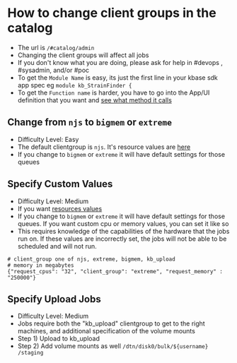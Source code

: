 # How to change client groups in the catalog
* The url is `/#catalog/admin`
* Changing the client groups will affect all jobs
* If you don't know what you are doing, please ask for help in #devops , #sysadmin, and/or #poc 
* To get the `Module Name` is easy, its just the first line in your kbase sdk app spec eg `module kb_StrainFinder {`
* To get the `Function name` is harder, you have to go into the App/UI definition that you want and [see what method it calls](https://github.com/kbaseapps/kb_StrainFinder/blob/master/ui/narrative/methods/run_StrainFinder_v1/spec.json#L96)
 
## Change from `njs` to `bigmem` or `extreme`
* Difficulty Level: Easy
* The default clientgroup is `njs`. It's resource values are [here](https://github.com/kbase/execution_engine2/blob/ce70b9c818aa84f77a9dec310ef5c5bf256b04c9/deploy.cfg#L53-L56)
* If you change to `bigmem` or `extreme` it will have default settings for those queues

## Specify Custom Values
* Difficulty Level: Medium
* If you want [resources values](https://github.com/kbase/execution_engine2/blob/ce70b9c818aa84f77a9dec310ef5c5bf256b04c9/deploy.cfg#L53-L56)
* If you change to `bigmem` or `extreme` it will have default settings for those queues. If you want custom cpu or memory values, you can set it like so
* This requires knowledge of the capabilities of the hardware that the jobs run on. If these values are incorrectly set, the jobs will not be able to be scheduled and will not run.
```
# client_group one of njs, extreme, bigmem, kb_upload
# memory in megabytes
{"request_cpus": "32", "client_group": "extreme", "request_memory" : "250000"}
```

## Specify Upload Jobs
* Difficulty Level: Medium
* Jobs require both the "kb_upload" clientgroup to get to the right machines, and additional specification of the volume mounts
* Step 1) Upload to kb_upload
* Step 2) Add volume mounts as well `/dtn/disk0/bulk/${username}      /staging`

